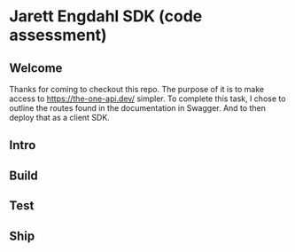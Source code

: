 # Jarett Engdahl SDK (code assessment)

## Welcome

Thanks for coming to checkout this repo. The purpose of it is to make access to https://the-one-api.dev/ simpler. 
To complete this task, I chose to outline the routes found in the documentation in Swagger. And to then deploy that as a client SDK.

## Intro

## Build

## Test

## Ship